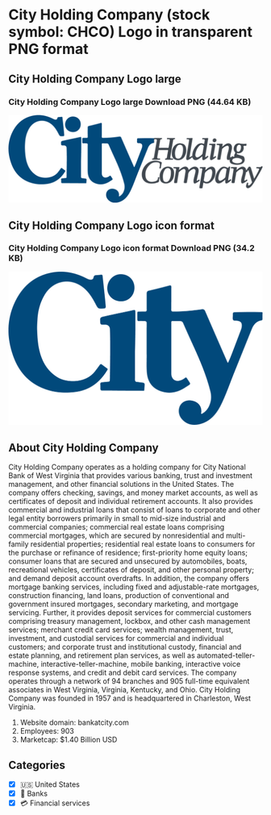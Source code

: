# City Holding Company (stock symbol: CHCO) Logo in transparent PNG format

## City Holding Company Logo large

### City Holding Company Logo large Download PNG (44.64 KB)

![City Holding Company Logo large Download PNG (44.64 KB)](/img/orig/CHCO_BIG-05ca531f.png)

## City Holding Company Logo icon format

### City Holding Company Logo icon format Download PNG (34.2 KB)

![City Holding Company Logo icon format Download PNG (34.2 KB)](/img/orig/CHCO-b711ae53.png)

## About City Holding Company

City Holding Company operates as a holding company for City National Bank of West Virginia that provides various banking, trust and investment management, and other financial solutions in the United States. The company offers checking, savings, and money market accounts, as well as certificates of deposit and individual retirement accounts. It also provides commercial and industrial loans that consist of loans to corporate and other legal entity borrowers primarily in small to mid-size industrial and commercial companies; commercial real estate loans comprising commercial mortgages, which are secured by nonresidential and multi-family residential properties; residential real estate loans to consumers for the purchase or refinance of residence; first-priority home equity loans; consumer loans that are secured and unsecured by automobiles, boats, recreational vehicles, certificates of deposit, and other personal property; and demand deposit account overdrafts. In addition, the company offers mortgage banking services, including fixed and adjustable-rate mortgages, construction financing, land loans, production of conventional and government insured mortgages, secondary marketing, and mortgage servicing. Further, it provides deposit services for commercial customers comprising treasury management, lockbox, and other cash management services; merchant credit card services; wealth management, trust, investment, and custodial services for commercial and individual customers; and corporate trust and institutional custody, financial and estate planning, and retirement plan services, as well as automated-teller-machine, interactive-teller-machine, mobile banking, interactive voice response systems, and credit and debit card services. The company operates through a network of 94 branches and 905 full-time equivalent associates in West Virginia, Virginia, Kentucky, and Ohio. City Holding Company was founded in 1957 and is headquartered in Charleston, West Virginia.

1. Website domain: bankatcity.com
2. Employees: 903
3. Marketcap: $1.40 Billion USD


## Categories
- [x] 🇺🇸 United States
- [x] 🏦 Banks
- [x] 💳 Financial services

